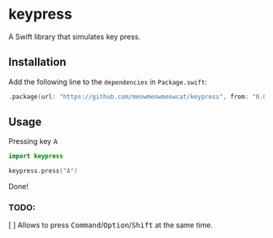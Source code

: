 # keypress

A Swift library that simulates key press.

## Installation

Add the following line to the `dependencies` in `Package.swift`:

```swift
.package(url: "https://github.com/meowmeowmeowcat/keypress", from: "0.0.1"),
```

## Usage

Pressing key <kbd>A</kbd>
```swift
import keypress

keypress.press("A")
```

Done!

### TODO:

[ ] Allows to press <kbd>Command</kbd>/<kbd>Option</kbd>/<kbd>Shift</kbd> at the same time.
